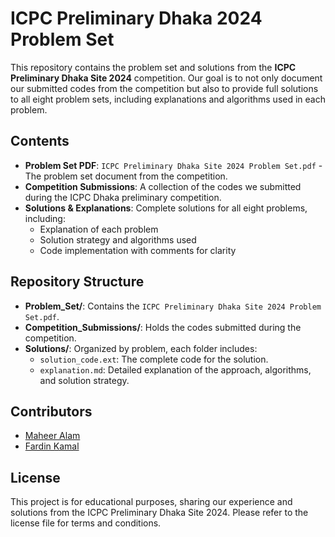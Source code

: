 # ICPC Preliminary Dhaka 2024 Problem Set

This repository contains the problem set and solutions from the **ICPC Preliminary Dhaka Site 2024** competition. Our goal is to not only document our submitted codes from the competition but also to provide full solutions to all eight problem sets, including explanations and algorithms used in each problem.

## Contents

- **Problem Set PDF**: `ICPC Preliminary Dhaka Site 2024 Problem Set.pdf` - The problem set document from the competition.
- **Competition Submissions**: A collection of the codes we submitted during the ICPC Dhaka preliminary competition.
- **Solutions & Explanations**: Complete solutions for all eight problems, including:
  - Explanation of each problem
  - Solution strategy and algorithms used
  - Code implementation with comments for clarity

## Repository Structure

- **Problem_Set/**: Contains the `ICPC Preliminary Dhaka Site 2024 Problem Set.pdf`.
- **Competition_Submissions/**: Holds the codes submitted during the competition.
- **Solutions/**: Organized by problem, each folder includes:
  - `solution_code.ext`: The complete code for the solution.
  - `explanation.md`: Detailed explanation of the approach, algorithms, and solution strategy.

## Contributors

- [Maheer Alam](https://github.com/MaheerJishan3)
- [Fardin Kamal](https://github.com/fardinkamal62)

## License

This project is for educational purposes, sharing our experience and solutions from the ICPC Preliminary Dhaka Site 2024. Please refer to the license file for terms and conditions.
